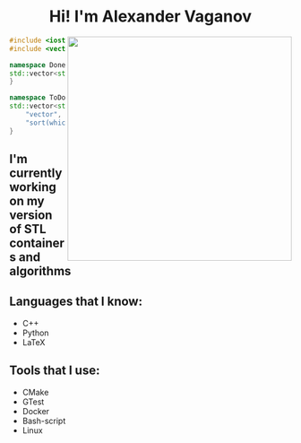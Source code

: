 <h1 align="center">Hi! I'm Alexander Vaganov</h1>

<img align="right" src="https://upload.wikimedia.org/wikipedia/commons/6/6f/Programming123najra.gif" width=400>

```c++
#include <iostream>
#include <vector>

namespace Done {
std::vector<std::string> done = {""};
}

namespace ToDo {
std::vector<std::string> to_do = {
    "vector", "deque", "list",
    "sort(which uses more than just random-access iterator)", "set"};
}
```

<h2>I'm currently working on my version of STL containers and algorithms</h2>

<div>
  <h2>Languages that I know:</h2>
  <ul>
    <li>C++</li>
    <li>Python</li>
    <li>LaTeX</li>
  </ul>
  <h2>Tools that I use:</h2>
  <ul>
    <li>CMake</li>
    <li>GTest</li>
    <li>Docker</li>
    <li>Bash-script</li>
    <li>Linux</li>
  </ul>
</div>
